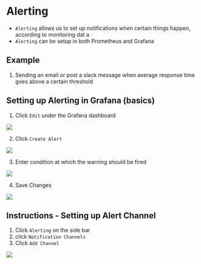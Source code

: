 # Alerting

- `Alerting` allows us to set up notifications when certain things happen, according to monitoring dat a
- `Alerting` can be setup in both Prometheus and Grafana

## Example

1. Sending an email or post a slack message when average response time goes above a certain threshold


## Setting up Alerting in Grafana (basics)

1. Click `Edit` under the Grafana dashboard

<img src="https://user-images.githubusercontent.com/6856382/226143112-622bd05f-ffb3-4fc6-acc0-48f15b466128.png">

2. Click `Create Alert`

<img src="https://user-images.githubusercontent.com/6856382/226144412-6825195f-0d80-4c3b-a3e0-d34de134829a.png">


3. Enter condition at which the warning should be fired

<img src="https://user-images.githubusercontent.com/6856382/226144447-6c1fa41f-29fe-4b10-adfc-28d234bd853d.png">


4. Save Changes

<img src="https://user-images.githubusercontent.com/6856382/226144488-dc150f1c-50fd-43e0-996d-efdaf4595b41.png">

## Instructions - Setting up Alert Channel

1. Click `Alerting` on the side bar
2. click `Notification Channels`
3. Click `Add Channel`

<img src="https://user-images.githubusercontent.com/6856382/226144555-be55c358-b18b-4f34-826f-9bbe2a2d5219.png">

